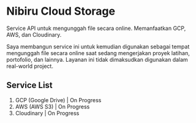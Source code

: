 # Nibiru Cloud Storage

Service API untuk mengunggah file secara online. Memanfaatkan GCP, AWS, dan Cloudinary.

Saya membangun service ini untuk kemudian digunakan sebagai tempat mengunggah file secara online saat sedang mengerjakan proyek latihan, portofolio, dan lainnya. Layanan ini tidak dimaksudkan digunakan dalam real-world project.

## Service List

1. GCP (Google Drive) | On Progress
2. AWS (AWS S3) | On Progress
3. Cloudinary | On Progress
